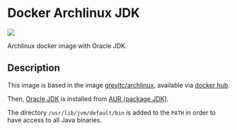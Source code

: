 Docker Archlinux JDK
====================
![](https://images.microbadger.com/badges/image/rigon/archlinux-jdk.svg)

Archlinux docker image with Oracle JDK.

## Description

This image is based in the image [greyltc/archlinux](https://github.com/greyltc/docker-archlinux), available via [docker hub](https://hub.docker.com/r/greyltc/archlinux/).

Then, [Oracle JDK](http://www.oracle.com/technetwork/java/javase/downloads/index.html) is installed from [AUR (package JDK)](https://aur.archlinux.org/packages/jdk/).

The directory `/usr/lib/jvm/default/bin` is added to the `PATH` in order to have access to all Java binaries.

